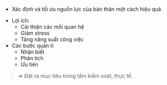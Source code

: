 * Xác định và tối ưu nguồn lực của bản thân một cách hiệu quả
- Lợi ích: 
    + Cải thiện các mối quan hệ
    + Giảm stress
    + Tăng năng suất công việc
- Các bước quản lí:
    + Nhận biết
    + Phân tích
    + Ưu tiên
> => Đặt ra mục tiêu trong tầm kiểm soát, thực tế.
